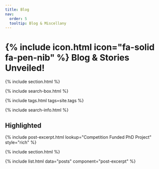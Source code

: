 ```yaml
---
title: Blog
nav:
  order: 5
  tooltip: Blog & Miscellany
---
```


# {% include icon.html icon="fa-solid fa-pen-nib" %} Blog & Stories Unveiled!


{% include section.html %}

{% include search-box.html %}

{% include tags.html tags=site.tags %}

{% include search-info.html %}

## Highlighted

{% include post-excerpt.html lookup="Competition Funded PhD Project" style="rich" %}

{% include section.html %}

{% include list.html data="posts" component="post-excerpt" %}
